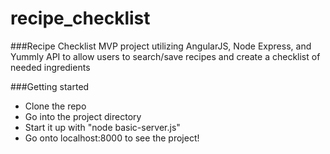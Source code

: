 # recipe_checklist
###Recipe Checklist
MVP project utilizing AngularJS, Node Express, and Yummly API to allow users to search/save recipes and create a checklist of needed ingredients

###Getting started
* Clone the repo 
* Go into the project directory
* Start it up with "node basic-server.js"
* Go onto localhost:8000 to see the project!
